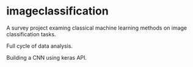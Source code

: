 # imageclassification

A survey project examing classical machine learning methods on image classification tasks.

Full cycle of data analysis.

Building a CNN using keras API.
